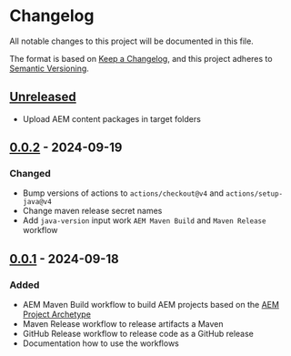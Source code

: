 # Changelog

All notable changes to this project will be documented in this file.

The format is based on [Keep a Changelog](https://keepachangelog.com/en/1.1.0/),
and this project adheres to [Semantic Versioning](https://semver.org/spec/v2.0.0.html).

## [Unreleased]

- Upload AEM content packages in target folders

## [0.0.2] - 2024-09-19

### Changed

- Bump versions of actions to `actions/checkout@v4` and `actions/setup-java@v4`
- Change maven release secret names
- Add `java-version` input work `AEM Maven Build` and `Maven Release` workflow

## [0.0.1] - 2024-09-18

### Added

- AEM Maven Build workflow to build AEM projects based on the [AEM Project Archetype](https://github.com/adobe/aem-project-archetype)
- Maven Release workflow to release artifacts a Maven
- GitHub Release workflow to release code as a GitHub release
- Documentation how to use the workflows

[unreleased]: https://github.com/orbinson/workflows/compare/0.0.2...HEAD
[0.0.2]: https://github.com/orbinson/workflows/compare/0.0.1...0.0.2
[0.0.1]: https://github.com/orbinson/workflows/compare/e94feb18236bbf5ad86a4d0acfe3c473289fa53d...0.0.1
